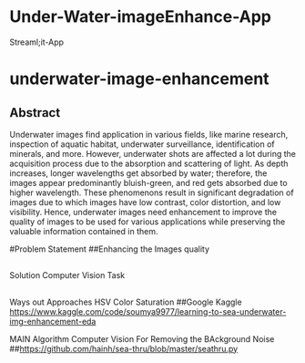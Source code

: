 # Under-Water-imageEnhance-App
Streaml;it-App
# underwater-image-enhancement
## Abstract
Underwater images find application in various fields, like marine research, inspection of
aquatic habitat, underwater surveillance, identification of minerals, and more. However,
underwater shots are affected a lot during the acquisition process due to the absorption
and scattering of light. As depth increases, longer wavelengths get absorbed by water;
therefore, the images appear predominantly bluish-green, and red gets absorbed due to
higher wavelength. These phenomenons result in significant degradation of images due to
which images have low contrast, color distortion, and low visibility. Hence, underwater
images need enhancement to improve the quality of images to be used for various
applications while preserving the valuable information contained in them.


#Problem Statement 
##Enhancing the Images quality 
##
Solution Computer Vision Task 
##
Ways out Approaches HSV Color Saturation 
##Google Kaggle 
https://www.kaggle.com/code/soumya9977/learning-to-sea-underwater-img-enhancement-eda

MAIN Algorithm Computer Vision  For Removing the BAckground Noise 
##https://github.com/hainh/sea-thru/blob/master/seathru.py









